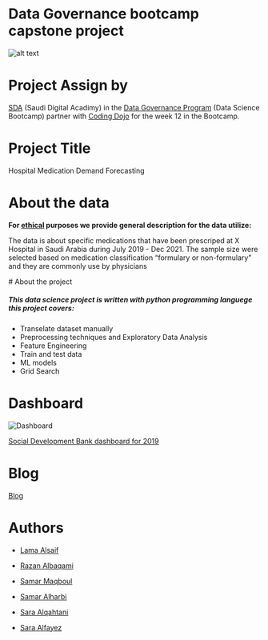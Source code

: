 



# Data Governance bootcamp capstone project 

![alt text](https://sda.edu.sa/bc/img/sda_logo.png)

# Project Assign by

[SDA](https://sda.edu.sa) (Saudi Digital Acadimy) in the [Data Governance Program](https://github.com/mhkhoraidah/SDA-Python-Dash-Project/files/7786003/Data.Governance.Program.Calendar.pdf) (Data Science Bootcamp) partner with [Coding Dojo](https://www.codingdojo.com) for the week 12 in the Bootcamp.

# Project Title

Hospital Medication Demand Forecasting

# About the data

**For <u>ethical</u> purposes we provide general description for the data utilize:**  

<p>The data is about specific medications that have been prescriped at X Hospital in Saudi Arabia during July 2019 - Dec 2021.
  The sample size were selected based on medication classification “formulary or non-formulary” and they are commonly use by physicians</p>
# About the project

##### This data science project is written with python programming languege this project covers:

* Transelate dataset manually 
* Preprocessing techniques and Exploratory Data Analysis
* Feature Engineering
* Train and test data
* ML models
* Grid Search

# Dashboard 

![Dashboard](https://lh6.googleusercontent.com/EyzSJwsTUhSJXKJ3Dn2LVovIVAjSwTUbRHtcRBQkFttAdX1ccMsHUjVyhh_3a--2alBs0JC1USU2gjSJTM0bl1XDKCw8ZrJekCLbLoPHndi2NkTiFPEwlkDCxRQEA6vCSLIa13E1)

<a href="https://public.tableau.com/app/profile/shikhah/viz/SocialDevelopmentBankQ1of2019/DashboardofSocialBank" target="_blank">Social Development Bank dashboard for 2019</a>


# Blog 

<a href="https://sdacpteam.blogspot.com/2021/07/the-social-development-bank-was.html
" target="_blank">Blog</a>

# Authors

* [Lama Alsaif]()

* [Razan Albaqami](https://www.linkedin.com/in/razanalbaqami/)

* [Samar Maqboul](http://linkedin.com/in/samar-maqboul-93a407207)

* [Samar Alharbi](https://www.linkedin.com/in/samar-saud-3a007619b)

* [Sara Alqahtani](http://linkedin.com/in/sara-alqahtani-6b5228197)

* [Sara Alfayez](http://linkedin.com/in/sarah-alfayez)

  
